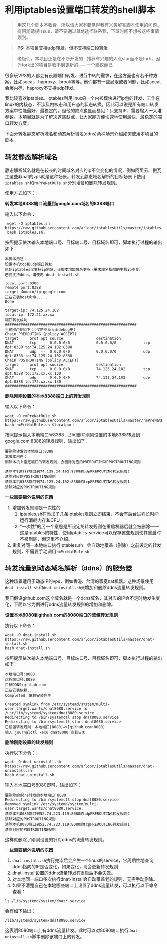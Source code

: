 # 利用iptables设置端口转发的shell脚本

> 用这几个脚本不收费，所以请大家不要觉得我有义务解答脚本使用的问题。有问题请提issue，请不要通过其他途径联系我，下班时间不想被这些事情烦到。

> **PS: 本项目支持udp转发，但不支持端口段转发**

> 老板们，本项目还是在不断开发的，推荐有兴趣的人点star而不是fork，因为fork出的项目是收不到更新的——一个建议而已

很多玩VPS的人都会有设置端口转发、进行中转的需求，在这方面也有若干种方案，比如socat、haproxy、brook等等。他们都有一些局限或者问题，比如socat会爆内存，haproxy不支持udp转发。

我比较喜欢iptables。iptables利用linux的一个内核模块进行ip包的转发，工作在linux的内核态，不涉及内核态和用户态的状态转换，因此可以说是所有端口转发方案中性能最好、最稳定的。但他的缺点也显而易见：只支持IP、需要输入一大堆参数。本项目就是为了解决这些缺点，让大家能方便快速地使用最快、最稳定的端口转发方案。

下面分转发静态解析域名和动态解析域名(ddns)两种场景介绍如何使用本项目的脚本。


## 转发静态解析域名

静态解析域名就是在较长的时间域名对应的ip不会变化的情况，例如阿里云、搬瓦工这些非nat的vps就是这种场景。转发到静态域名解析的目标场景下使用`iptables.sh`和`rmPreNatRule.sh`分别增加和删除转发规则。

使用方式如下：

**转发本地8388端口流量到google.com域名的8388端口**

输入以下命令：

```shell
 wget -O iptables.sh https://raw.githubusercontent.com/arloor/iptablesUtils/master/iptables.sh;
 bash iptables.sh;
 ```
 
 按照提示依次输入本地端口号、目标端口号、目标域名即可，脚本执行过程的输出如下：
 
 ```shell
本脚本用途：
设置本机tcp和udp端口转发
原始iptables仅支持ip地址，该脚本增加域名支持（要求域名指向的主机ip不变）
若要支持ddns，请使用 dnat-install.sh

local port:8388
remote port:8388
target domain/ip:google.com
正在安装host命令.....
Done
....
target-ip: 74.125.24.102
local-ip: 172.21.xx.xx
端口转发成功
###########################################################
当前NAT表如下：(仅供专业人士debug用)
Chain PREROUTING (policy ACCEPT)
target     prot opt source               destination         
DNAT       tcp  --  0.0.0.0/0            0.0.0.0/0            tcp dpt:8388 to:74.125.24.102:8388
DNAT       udp  --  0.0.0.0/0            0.0.0.0/0            udp dpt:8388 to:74.125.24.102:8388
Chain POSTROUTING (policy ACCEPT)
target     prot opt source               destination         
SNAT       tcp  --  0.0.0.0/0            74.125.24.102        tcp dpt:8388 to:172.xx.xx.130
SNAT       udp  --  0.0.0.0/0            74.125.24.102        udp dpt:8388 to:172.xx.xx.130
###########################################################
```

**删除刚刚设置的本地8388端口上的转发规则**

输入以下命令：

```
wget -O rmPreNatRule.sh https://raw.githubusercontent.com/arloor/iptablesUtils/master/rmPreNatRule.sh;
bash rmPreNatRule.sh $localport
```

按照提示输入本地端口号8388，即可删除刚刚设置的本地8388转发到google.com:8388的转发规则，输出如下：

```
要删除转发的本地端口:8388
本脚本用途：
删除本机上指定端口的转发规则，会删除对应的PREROUTING和POSTROUTING规则

清除本机8388端口到74.125.24.102:8388的udpPREROUTING转发规则2
清除对应的POSTROUTING规则
清除本机8388端口到74.125.24.102:8388的tcpPREROUTING转发规则1
清除对应的POSTROUTING规则
```

**一些需要额外说明的东西**

1. 增加转发规则是一次性的
    1. iptables.sh在添加了几条iptables规则立即结束，不会有后台进程长时间运行消耗内存和CPU；
    2. “一次性”的另一个意思是所设定的转发规则在重启机器后就会被删除——这是iptables的特性，使用iptables-service可以保存这些规则使其重启时不被删除，但这里不介绍。
2.  重复对同一本地端口执行iptables.sh，会自动地覆盖（删除）之前设定的转发规则，不需要手动调用`rmPreNatRule.sh`


## 转发流量到动态域名解析（ddns）的服务器

这种场景适用于动态IP的vps，例如香港、台湾的家宽nat机器。这种场景使用`dnat-install.sh`和`dnat-uninstall.sh`来增加和删除ddns流量转发规则。

我们假设github.com这个域名就是一个ddns域名，其对应的IP会不定时地发生变化，下面以它为例进行ddns流量转发规则的增加和删除。

**设置本地8080到github.com的8080端口的流量转发规则**

执行以下命令：

```
wget -O dnat-install.sh https://raw.githubusercontent.com/arloor/iptablesUtils/master/dnat-install.sh
bash dnat-install.sh
```

按照提示依次输入本地端口号、目标端口号、目标域名即可，脚本执行过程的输出如下：

```
本地端口号:8080 
远程端口号:8080
目标DDNS:github.com
正在安装依赖....
Completed：依赖安装完毕

Created symlink from /etc/systemd/system/multi-user.target.wants/dnat8080.service to /usr/lib/systemd/system/dnat8080.service.
Redirecting to /bin/systemctl stop dnat8080.service
Redirecting to /bin/systemctl start dnat8080.service
已设置转发规则：本地端口[8080]=>[github.com:8080]
输入 journalctl -exu dnat8080 查看日志
```

**删除刚刚设置的转发规则**

执行以下命令：

```
wget -O dnat-uninstall.sh https://raw.githubusercontent.com/arloor/iptablesUtils/master/dnat-uninstall.sh
bash dnat-uninstall.sh
```

输入本地端口号8080即可，输出如下：

```
要删除的ddns转发的本地端口:8080
Redirecting to /bin/systemctl stop dnat8080.service
Removed symlink /etc/systemd/system/multi-user.target.wants/dnat8080.service.
清除本机8080端口到52.74.223.119:8080的udpPREROUTING转发规则2
清除对应的POSTROUTING规则
清除本机8080端口到52.74.223.119:8080的tcpPREROUTING转发规则1
清除对应的POSTROUTING规则
```

这样就删除了刚刚设置的针对ddns的流量转发规则。



**一些需要额外说明的东西**

1. `dnat-install.sh`执行完毕后会产生一个linux的service，它周期性地查询ddns指向的IP是否变化，如果变化，则会更新转发规则
2. dnat-install设置的ddns流量转发在重启后不会失效。
3. 对本地同一端口多次执行dnat-install会自动覆盖老的规则，无需手动删除。
4. 如果不清楚自己在本地哪些端口上设置了ddns流量转发，可以执行以下命令查看：

```
ls /lib/systemd/system/dnat*.service
```

会有如下输出：

```
/lib/systemd/system/dnat8080.service
```

这表明8080端口上有ddns流量转发。此时可以对8080端口执行`dnat-uninstall.sh`脚本删除该端口上的转发。
